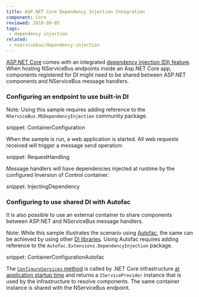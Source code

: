 ```yaml
---
title: ASP.NET Core Dependency Injection Integration
component: Core
reviewed: 2018-09-05
tags:
 - dependency injection
related:
 - nservicebus/dependency-injection
---
```


[ASP.NET Core](https://docs.microsoft.com/en-us/aspnet/core/) comes with an integrated [dependency injection (DI) feature](https://docs.microsoft.com/en-us/aspnet/core/fundamentals/dependency-injection). When hosting NServiceBus endpoints inside an Asp.NET Core app, components registered for DI might need to be shared between ASP.NET components and NServiceBus message handlers.

### Configuring an endpoint to use built-in DI

Note: Using this sample requires adding reference to the `NServiceBus.MSDependencyInjection` community package.

snippet: ContainerConfiguration

When the sample is run, a web application is started. All web requests received will trigger a message send operation:

snippet: RequestHandling

Message handlers will have dependencies injected at runtime by the configured Inversion of Control container:

snippet: InjectingDependency

### Configuring to use shared DI with Autofac

It is also possible to use an external container to share components between ASP.NET and NServiceBus message handlers.

Note: While this sample illustrates the scenario using [Autofac](/nservicebus/dependency-injection/autofac.md), the same can be achieved by using other [DI libraries](/nservicebus/dependency-injection/). Using Autofac requires adding reference to the `Autofac.Extensions.DependencyInjection` package.

snippet: ContainerConfigurationAutofac

The [`ConfigureServices` method](https://docs.microsoft.com/en-us/aspnet/core/fundamentals/startup#the-configureservices-method) is called by .NET Core infrastructure [at application startup time](https://docs.microsoft.com/en-us/aspnet/core/fundamentals/startup) and returns a `IServiceProvider` instance that is used by the infrastructure to resolve components. The same container instance is shared with the NServiceBus endpoint.
